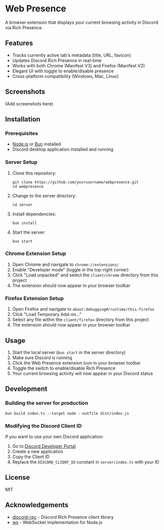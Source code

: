 # Web Presence

A browser extension that displays your current browsing activity in Discord via Rich Presence.

## Features

- Tracks currently active tab's metadata (title, URL, favicon)
- Updates Discord Rich Presence in real-time
- Works with both Chrome (Manifest V3) and Firefox (Manifest V2)
- Elegant UI with toggle to enable/disable presence
- Cross-platform compatibility (Windows, Mac, Linux)

## Screenshots

(Add screenshots here)

## Installation

### Prerequisites

- [Node.js](https://nodejs.org/) or [Bun](https://bun.sh/) installed
- Discord desktop application installed and running

### Server Setup

1. Clone this repository:

   ```
   git clone https://github.com/yourusername/webpresence.git
   cd webpresence
   ```

2. Change to the server directory:

   ```
   cd server
   ```

3. Install dependencies:

   ```
   bun install
   ```

4. Start the server:
   ```
   bun start
   ```

### Chrome Extension Setup

1. Open Chrome and navigate to `chrome://extensions/`
2. Enable "Developer mode" (toggle in the top-right corner)
3. Click "Load unpacked" and select the `client/chrome` directory from this project
4. The extension should now appear in your browser toolbar

### Firefox Extension Setup

1. Open Firefox and navigate to `about:debugging#/runtime/this-firefox`
2. Click "Load Temporary Add-on..."
3. Select any file within the `client/firefox` directory from this project
4. The extension should now appear in your browser toolbar

## Usage

1. Start the local server (`bun start` in the server directory)
2. Make sure Discord is running
3. Click the Web Presence extension icon in your browser toolbar
4. Toggle the switch to enable/disable Rich Presence
5. Your current browsing activity will now appear in your Discord status

## Development

### Building the server for production

```
bun build index.ts --target node --outfile dist/index.js
```

### Modifying the Discord Client ID

If you want to use your own Discord application:

1. Go to [Discord Developer Portal](https://discord.com/developers/applications)
2. Create a new application
3. Copy the Client ID
4. Replace the `DISCORD_CLIENT_ID` constant in `server/index.ts` with your ID

## License

MIT

## Acknowledgements

- [discord-rpc](https://www.npmjs.com/package/discord-rpc) - Discord Rich Presence client library
- [ws](https://www.npmjs.com/package/ws) - WebSocket implementation for Node.js
